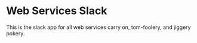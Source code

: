 # Web Services Slack

This is the slack app for all web services carry on, tom-foolery, and jiggery pokery.